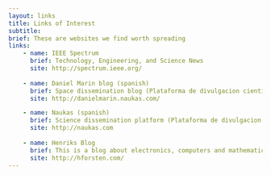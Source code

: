 ```yaml
---
layout: links
title: Links of Interest
subtitle:
brief: These are websites we find worth spreading
links:
    - name: IEEE Spectrum
      brief: Technology, Engineering, and Science News
      site: http://spectrum.ieee.org/
      
    - name: Daniel Marin blog (spanish)
      brief: Space dissemination blog (Plataforma de divulgacion cientifica)
      site: http://danielmarin.naukas.com/

    - name: Naukas (spanish)
      brief: Science dissemination platform (Plataforma de divulgacion cientifica)
      site: http://naukas.com
      
    - name: Henriks Blog
      brief: This is a blog about electronics, computers and mathematics.
      site: http://hforsten.com/
---
```

